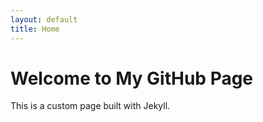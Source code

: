 ```yaml
---
layout: default
title: Home
---
```


# Welcome to My GitHub Page

This is a custom page built with Jekyll.